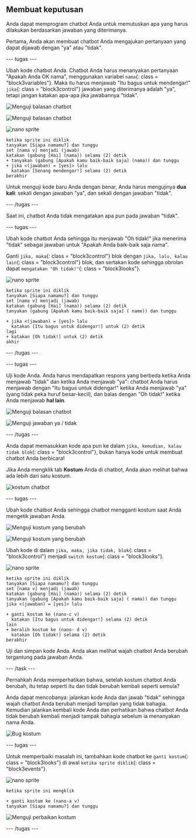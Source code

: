 ## Membuat keputusan

Anda dapat memprogram chatbot Anda untuk memutuskan apa yang harus dilakukan berdasarkan jawaban yang diterimanya.

Pertama, Anda akan membuat chatbot Anda mengajukan pertanyaan yang dapat dijawab dengan "ya" atau "tidak".

\--- tugas \---

Ubah kode chatbot Anda. Chatbot Anda harus menanyakan pertanyaan "Apakah Anda OK nama", menggunakan variabel `nama`{: class = "block3variables"}. Maka itu harus menjawab "Itu bagus untuk mendengar!" `jika`{: class = "block3control"} jawaban yang diterimanya adalah "ya", tetapi jangan katakan apa-apa jika jawabannya "tidak".

![Menguji balasan chatbot](images/chatbot-if-test1-annotated.png)

![Menguji balasan chatbot](images/chatbot-if-test2.png)

![nano sprite](images/nano-sprite.png)

```blocks3
ketika sprite ini diklik
tanyakan [Siapa namamu?] dan tunggu
set [nama v] menjadi (jawab)
katakan (gabung [Hai] (nama)) selama (2) detik
+ tanyakan (gabung [Apakah kamu baik-baik saja] (nama)) dan tunggu
+ jika <(jawaban) = [yes]> lalu 
  katakan [Senang mendengar!] selama (2) detik
berakhir
```

Untuk menguji kode baru Anda dengan benar, Anda harus mengujinya **dua kali**: sekali dengan jawaban "ya", dan sekali dengan jawaban "tidak".

\--- /tugas \---

Saat ini, chatbot Anda tidak mengatakan apa pun pada jawaban "tidak".

\--- tugas \---

Ubah kode chatbot Anda sehingga itu menjawab "Oh tidak!" jika menerima "tidak" sebagai jawaban untuk "Apakah Anda baik-baik saja nama".

Ganti `jika, maka`{: class = "block3control"} blok dengan `jika, lalu, kalau lain`{: class = "block3control"} blok, dan sertakan kode sehingga obrolan dapat `mengatakan "Oh tidak!"`{: class = "block3looks"}.

![nano sprite](images/nano-sprite.png)

```blocks3
ketika sprite ini diklik
tanyakan [Siapa namamu?] dan tunggu
set [nama v] menjadi (jawab)
katakan (gabung [Hai] (nama)) selama (2) detik
tanyakan (gabung [Apakah kamu baik-baik saja] ( name)) dan tunggu

+ jika <(jawaban) = [yes]> lalu 
  katakan [Itu bagus untuk didengar!] untuk (2) detik
lagi 
+ katakan [Oh tidak!] untuk (2) detik
akhir
```

\--- /tugas \---

\--- tugas \---

Uji kode Anda. Anda harus mendapatkan respons yang berbeda ketika Anda menjawab "tidak" dan ketika Anda menjawab "ya": chatbot Anda harus menjawab dengan "Itu bagus untuk didengar!" ketika Anda menjawab "ya" (yang tidak peka huruf besar-kecil), dan balas dengan "Oh tidak!" ketika Anda menjawab **hal lain**.

![Menguji balasan chatbot](images/chatbot-if-test2.png)

![Menguji jawaban ya / tidak](images/chatbot-if-else-test.png)

\--- /tugas \---

Anda dapat memasukkan kode apa pun ke dalam `jika, kemudian, kalau tidak blok`{: class = "block3control"}, bukan hanya kode untuk membuat chatbot Anda berbicara!

Jika Anda mengklik tab **Kostum** Anda di chatbot, Anda akan melihat bahwa ada lebih dari satu kostum.

![kostum chatbot](images/chatbot-costume-view-annotated.png)

\--- tugas \---

Ubah kode chatbot Anda sehingga chatbot mengganti kostum saat Anda mengetik jawaban Anda.

![Menguji kostum yang berubah](images/chatbot-costume-test1.png)

![Menguji kostum yang berubah](images/chatbot-costume-test2.png)

Ubah kode di dalam `jika, maka, jika tidak, blok`{: class = "block3control"} menjadi `switch kostum`{: class = "block3looks"}.

![nano sprite](images/nano-sprite.png)

```blocks3
ketika sprite ini diklik
tanyakan [Siapa namamu?] dan tunggu
set [nama v] menjadi (jawab)
katakan (gabung [Hai] (nama)) selama (2) detik
tanyakan (gabung [Apakah kamu baik-baik saja] ( nama)) dan tunggu
jika <(jawaban) = [yes]> lalu 

+ ganti kostum ke (nano-c v)
  katakan [Itu bagus untuk didengar!] selama (2) detik
lain 
+ beralih kostum ke (nano- d v)
  katakan [Oh tidak!] selama (2) detik
berakhir
```

Uji dan simpan kode Anda. Anda akan melihat wajah chatbot Anda berubah tergantung pada jawaban Anda.

\--- /task \---

Pernahkah Anda memperhatikan bahwa, setelah kostum chatbot Anda berubah, itu tetap seperti itu dan tidak berubah kembali seperti semula?

Anda dapat mencobanya: jalankan kode Anda dan jawab "tidak" sehingga wajah chatbot Anda berubah menjadi tampilan yang tidak bahagia. Kemudian jalankan kembali kode Anda dan perhatikan bahwa chatbot Anda tidak berubah kembali menjadi tampak bahagia sebelum ia menanyakan nama Anda.

![Bug kostum](images/chatbot-costume-bug-test.png)

\--- tugas \---

Untuk memperbaiki masalah ini, tambahkan kode chatbot ke `ganti kostum`{: class = "block3looks"} di awal `ketika sprite diklik`{: class = "block3events"}.

![nano sprite](images/nano-sprite.png)

```blocks3
ketika sprite ini mengklik

+ ganti kostum ke (nano-a v)
tanyakan [Siapa namamu?] dan tunggu
```

![Menguji perbaikan kostum](images/chatbot-costume-fix-test.png)

\--- /tugas \---